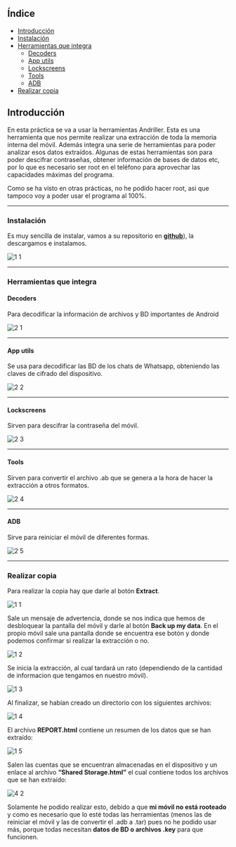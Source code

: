 ## Índice

- [Introducción](#introducción)
- [Instalación](#instalación)
- [Herramientas que integra](#herramientas-que-integra)
  - [Decoders](#decoders)
  - [App utils](#app-utils)
  - [Lockscreens](#lockscreens)
  - [Tools](#tools)
  - [ADB](#adb)
- [Realizar copia](#realizar-copia)


## Introducción

En esta práctica se va a usar la herramientas Andriller. Esta es una herramienta que nos permite realizar una extracción de toda la memoria interna del móvil. Además integra una serie de herramientas para poder analizar esos datos extraídos. Algunas de estas herramientas son para poder descifrar contraseñas, obtener información de bases de datos etc, por lo que es necesario ser root en el teléfono para aprovechar las capacidades máximas del programa.

Como se ha visto en otras prácticas, no he podido hacer root, asi que tampoco voy a poder usar el programa al 100%.

---

### Instalación

Es muy sencilla de instalar, vamos a su repositorio en [**github**](https://github.com/den4uk/andriller)), la descargamos e instalamos.

![1 1](https://github.com/user-attachments/assets/e041e0fe-4c57-4f34-a953-2fee6d6d20f3)

---

### Herramientas que integra

#### Decoders

Para decodificar la información de archivos y BD importantes de Android

![2 1](https://github.com/user-attachments/assets/3433e1a3-8e4b-4ce8-b2c4-59145c5c9687)


---

#### App utils

Se usa para decodificar las BD de los chats de Whatsapp, obteniendo las claves de cifrado del dispositivo.

![2 2](https://github.com/user-attachments/assets/3632f45e-b654-4679-9f6b-7d7a61d165da)


---

#### Lockscreens
Sirven para descifrar la contraseña del móvil.

![2 3](https://github.com/user-attachments/assets/01ff7186-9ad5-4339-8700-4d339f9ea2fc)



---

#### Tools
Sirven para convertir el archivo .ab que se genera a la hora de hacer la extracción a otros formatos.

![2 4](https://github.com/user-attachments/assets/e4ef19c7-b747-42fd-8c89-080c9714cc79)



---
#### ADB

Sirve para reiniciar el móvil de diferentes formas.

![2 5](https://github.com/user-attachments/assets/bf46e4a9-6e73-4ebd-ae7c-69a02e2230a0)


---

### Realizar copia

Para realizar la copia hay que darle al botón **Extract**.

![1 1](https://github.com/user-attachments/assets/df3e5ddf-b513-4694-a161-59209a964c87)


Sale un mensaje de advertencia, donde se nos indica que hemos de desbloquear la pantalla del móvil y darle al botón **Back up my data**. 
En el propio móvil sale una pantalla donde se encuentra ese botón y donde podemos confirmar si realizar la extracción o no.

![1 2](https://github.com/user-attachments/assets/b61d9cee-dff7-4c86-a24d-fc3743c5d84c)


Se inicia la extracción, al cual tardará un rato (dependiendo de la cantidad de informacion que tengamos en nuestro móvil).

![1 3](https://github.com/user-attachments/assets/d273f478-88bc-451b-9cfb-e7490d78d0b5)


Al finalizar, se habían creado un directorio con los siguientes archivos:

![1 4](https://github.com/user-attachments/assets/bbc81828-0a18-4064-9b07-6655555e6a02)


El archivo **REPORT.html** contiene un resumen de los datos que se han extraído:

![1 5](https://github.com/user-attachments/assets/cbd9b45a-76e2-4315-be35-a95e6cf46a96)


Salen las cuentas que se encuentran almacenadas en el dispositivo y un enlace al archivo **“Shared Storage.html”** el cual contiene todos los archivos que se han extraído:

![4 2](https://github.com/user-attachments/assets/beade026-0ece-475a-9a54-c155d6daf8fc)


Solamente he podido realizar esto, debido a que **mi móvil no está rooteado** y como es necesario que lo esté todas las herramientas (menos las de reiniciar el móvil y las de convertir el .adb a .tar) pues no he podido usar más, porque todas necesitan **datos de BD o archivos .key** para que funcionen.
